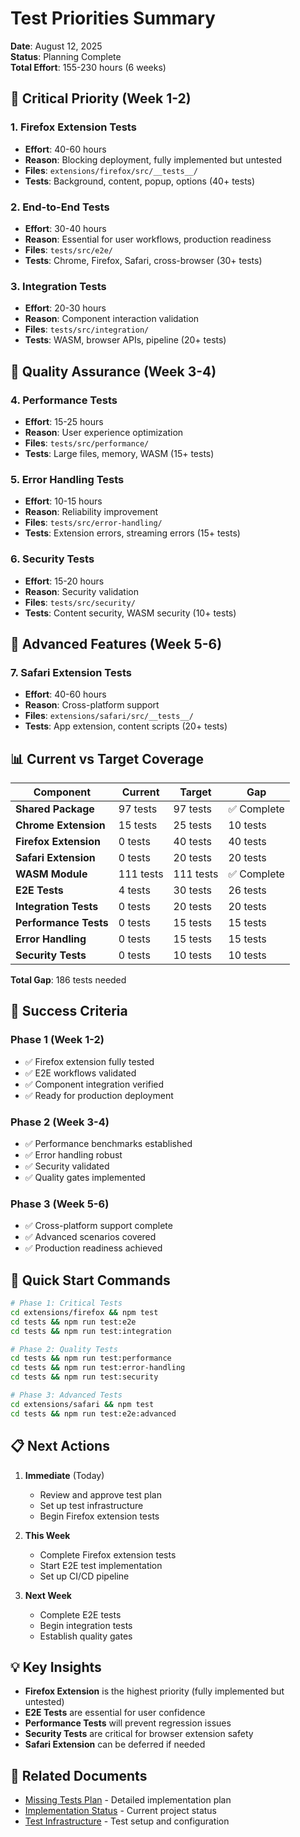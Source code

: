 # Test Priorities Summary

**Date**: August 12, 2025  
**Status**: Planning Complete  
**Total Effort**: 155-230 hours (6 weeks)

## 🚨 Critical Priority (Week 1-2)

### 1. Firefox Extension Tests
- **Effort**: 40-60 hours
- **Reason**: Blocking deployment, fully implemented but untested
- **Files**: `extensions/firefox/src/__tests__/`
- **Tests**: Background, content, popup, options (40+ tests)

### 2. End-to-End Tests
- **Effort**: 30-40 hours
- **Reason**: Essential for user workflows, production readiness
- **Files**: `tests/src/e2e/`
- **Tests**: Chrome, Firefox, Safari, cross-browser (30+ tests)

### 3. Integration Tests
- **Effort**: 20-30 hours
- **Reason**: Component interaction validation
- **Files**: `tests/src/integration/`
- **Tests**: WASM, browser APIs, pipeline (20+ tests)

## 🔧 Quality Assurance (Week 3-4)

### 4. Performance Tests
- **Effort**: 15-25 hours
- **Reason**: User experience optimization
- **Files**: `tests/src/performance/`
- **Tests**: Large files, memory, WASM (15+ tests)

### 5. Error Handling Tests
- **Effort**: 10-15 hours
- **Reason**: Reliability improvement
- **Files**: `tests/src/error-handling/`
- **Tests**: Extension errors, streaming errors (15+ tests)

### 6. Security Tests
- **Effort**: 15-20 hours
- **Reason**: Security validation
- **Files**: `tests/src/security/`
- **Tests**: Content security, WASM security (10+ tests)

## 🌟 Advanced Features (Week 5-6)

### 7. Safari Extension Tests
- **Effort**: 40-60 hours
- **Reason**: Cross-platform support
- **Files**: `extensions/safari/src/__tests__/`
- **Tests**: App extension, content scripts (20+ tests)

## 📊 Current vs Target Coverage

| Component | Current | Target | Gap |
|-----------|---------|--------|-----|
| **Shared Package** | 97 tests | 97 tests | ✅ Complete |
| **Chrome Extension** | 15 tests | 25 tests | 10 tests |
| **Firefox Extension** | 0 tests | 40 tests | 40 tests |
| **Safari Extension** | 0 tests | 20 tests | 20 tests |
| **WASM Module** | 111 tests | 111 tests | ✅ Complete |
| **E2E Tests** | 4 tests | 30 tests | 26 tests |
| **Integration Tests** | 0 tests | 20 tests | 20 tests |
| **Performance Tests** | 0 tests | 15 tests | 15 tests |
| **Error Handling** | 0 tests | 15 tests | 15 tests |
| **Security Tests** | 0 tests | 10 tests | 10 tests |

**Total Gap**: 186 tests needed

## 🎯 Success Criteria

### Phase 1 (Week 1-2)
- ✅ Firefox extension fully tested
- ✅ E2E workflows validated
- ✅ Component integration verified
- ✅ Ready for production deployment

### Phase 2 (Week 3-4)
- ✅ Performance benchmarks established
- ✅ Error handling robust
- ✅ Security validated
- ✅ Quality gates implemented

### Phase 3 (Week 5-6)
- ✅ Cross-platform support complete
- ✅ Advanced scenarios covered
- ✅ Production readiness achieved

## 🚀 Quick Start Commands

```bash
# Phase 1: Critical Tests
cd extensions/firefox && npm test
cd tests && npm run test:e2e
cd tests && npm run test:integration

# Phase 2: Quality Tests
cd tests && npm run test:performance
cd tests && npm run test:error-handling
cd tests && npm run test:security

# Phase 3: Advanced Tests
cd extensions/safari && npm test
cd tests && npm run test:e2e:advanced
```

## 📋 Next Actions

1. **Immediate** (Today)
   - Review and approve test plan
   - Set up test infrastructure
   - Begin Firefox extension tests

2. **This Week**
   - Complete Firefox extension tests
   - Start E2E test implementation
   - Set up CI/CD pipeline

3. **Next Week**
   - Complete E2E tests
   - Begin integration tests
   - Establish quality gates

## 💡 Key Insights

- **Firefox Extension** is the highest priority (fully implemented but untested)
- **E2E Tests** are essential for user confidence
- **Performance Tests** will prevent regression issues
- **Security Tests** are critical for browser extension safety
- **Safari Extension** can be deferred if needed

## 🔗 Related Documents

- [Missing Tests Plan](../docs/missing-tests-plan.md) - Detailed implementation plan
- [Implementation Status](../docs/implementation-status.md) - Current project status
- [Test Infrastructure](../tests/README.md) - Test setup and configuration
